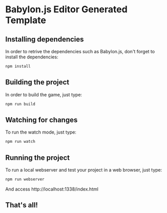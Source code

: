 # Babylon.js Editor Generated Template

## Installing dependencies
In order to retrive the dependencies such as Babylon.js, don't forget to install the dependencies:
```bash
npm install
```

## Building the project
In order to build the game, just type:
```bash
npm run build
```

## Watching for changes
To run the watch mode, just type:
```bash
npm run watch
```

## Running the project
To run a local webserver and test your project in a web browser, just type:
```bash
npm run webserver
```

And access http://localhost:1338/index.html

## That's all!